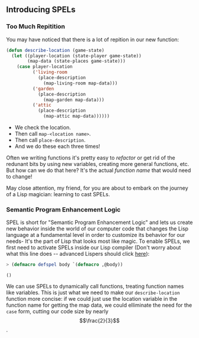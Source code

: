 ## Introducing SPELs


### Too Much Repitition

You may have noticed that there is a lot of repition in our new function:

```lisp
(defun describe-location (game-state)
  (let ((player-location (state-player game-state))
        (map-data (state-places game-state)))
    (case player-location
          ('living-room
            (place-description
              (map-living-room map-data)))
          ('garden
            (place-description
              (map-garden map-data)))
          ('attic
            (place-description
              (map-attic map-data))))))
```

* We check the location.
* Then call ``map-<location name>``.
* Then call ``place-description``.
* And we do these each three times!

Often we writing functions it's pretty easy to *refactor* or get rid of the redunant bits by using new variables, creating more general functions, etc. But how can we do that here? It's the actual *function name* that would need to change!

May close attention, my friend, for you are about to embark on the journey of a Lisp magician: learning to cast SPELs.


### Semantic Program Enhancement Logic

SPEL is short for "Semantic Program Enhancement Logic" and lets us create new behavior inside the world of our computer code that changes the Lisp language at a fundamental level in order to customize its behavior for our needs- It's the part of Lisp that looks most like magic. To enable SPELs, we first need to activate SPELs inside our Lisp compiler (Don't worry about what this line does -- advanced Lispers should click [here](book/addendum/2-whyspels.md)):

```lisp
> (defmacro defspel body `(defmacro ,@body))
```
```
()
```

We can use SPELs to dynamically call functions, treating function names like variables. This is just what we need to make our ``describe-location`` function more concise: if we could just use the location variable in the function name for getting the map data, we could elliminate the need for the ``case`` form, cutting our code size by nearly $$\frac{2}{3}$$.
